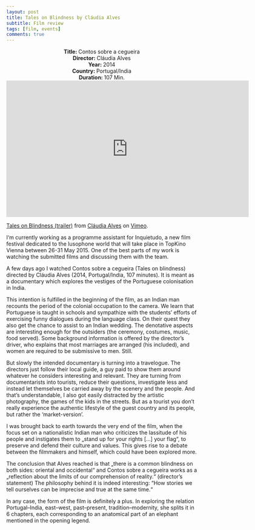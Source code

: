 ```yaml
---
layout: post
title: Tales on Blindness by Cláudia Alves
subtitle: Film review
tags: [film, events]
comments: true
---
```


<div align="center"><strong>Title: </strong>Contos sobre a cegueira</div>
<div align="center"><strong>Director: </strong>Cláudia Alves</div>
<div align="center"><strong>Year: </strong>2014</div>
<div align="center"><strong>Country: </strong>Portugal/India</div>
<div align="center"><strong>Duration: </strong>107 Min.</div>

<iframe src="https://player.vimeo.com/video/92610456" width="640" height="360" frameborder="0" allow="autoplay; fullscreen; picture-in-picture" allowfullscreen></iframe>
<p><a href="https://vimeo.com/92610456">Tales on Blindness (trailer)</a> from <a href="https://vimeo.com/user10538623">Cl&aacute;udia Alves</a> on <a href="https://vimeo.com">Vimeo</a>.</p>

I‘m currently working as a programme assistant for Inquietudo, a new film festival dedicated to the lusophone world that will take place in TopKino Vienna between 26-31 May 2015. One of the best parts of my work is watching the submitted films and discussing them with the team.

A few days ago I watched Contos sobre a cegueira (Tales on blindness) directed by Cláudia Alves (2014, Portugal/India, 107 minutes). It is meant as a documentary which explores the vestiges of the Portuguese colonisation in India.

This intention is fulfilled in the beginning of the film, as an Indian man recounts the period of the colonial occupation to the camera. We learn that Portuguese is taught in schools and sympathize with the students’ efforts of exercising funny dialogues during the language class. On their quest they also get the chance to assist to an Indian wedding. The denotative aspects are interesting enough for the outsiders (the ceremony, costumes, music, food served). Some background information is offered by the director’s driver, who explains that most marriages are arranged (his included), and women are required to be submissive to men. Still.

But slowly the intended documentary is turning into a travelogue. The directors just follow their local guide, a guy paid to show them around whatever he considers interesting and relevant. They are turning from documentarists into tourists, reduce their questions, investigate less and instead let themselves be carried away by the scenery and the people. And that’s understandable, I also got easily distracted by the artistic photography, the games of the kids in the streets. But as a tourist you don’t really experience the authentic lifestyle of the guest country and its people, but rather the ‘market-version’.

I was brought back to earth towards the very end of the film, when the focus set on a nationalistic Indian man who criticizes the lassitude of his people and instigates them to „stand up for your rights […] your flag“, to preserve and defend their culture and values. This gives rise to a debate between the filmmakers and himself, which could have been explored more.

The conclusion that Alves reached is that „there is a common blindness on both sides: oriental and occidental“ and Contos sobre a cegueira works as a „reflection about the limits of our comprehension of reality.“ (director’s statement) The philosophy behind it is indeed interesting: “How stories we tell ourselves can be imprecise and true at the same time.“

In any case, the form of the film is definitely a plus. In exploring the relation Portugal–India, east–west, past–present, tradition–modernity, she splits it in 6 chapters, each corresponding to an anatomical part of an elephant mentioned in the opening legend.